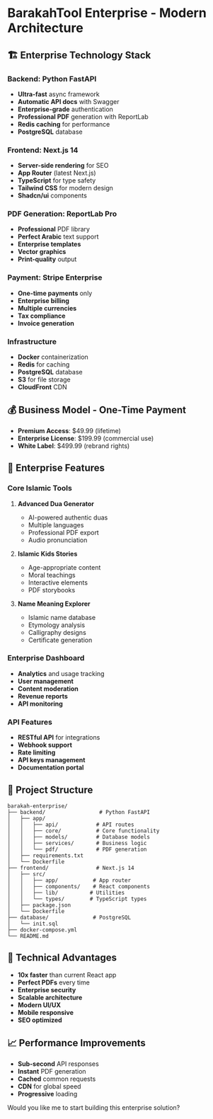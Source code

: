 # BarakahTool Enterprise - Modern Architecture

## 🏗️ Enterprise Technology Stack

### Backend: Python FastAPI
- **Ultra-fast** async framework
- **Automatic API docs** with Swagger
- **Enterprise-grade** authentication
- **Professional PDF** generation with ReportLab
- **Redis caching** for performance
- **PostgreSQL** database

### Frontend: Next.js 14
- **Server-side rendering** for SEO
- **App Router** (latest Next.js)
- **TypeScript** for type safety
- **Tailwind CSS** for modern design
- **Shadcn/ui** components

### PDF Generation: ReportLab Pro
- **Professional** PDF library
- **Perfect Arabic** text support
- **Enterprise templates**
- **Vector graphics**
- **Print-quality** output

### Payment: Stripe Enterprise
- **One-time payments** only
- **Enterprise billing**
- **Multiple currencies**
- **Tax compliance**
- **Invoice generation**

### Infrastructure
- **Docker** containerization
- **Redis** for caching
- **PostgreSQL** database
- **S3** for file storage
- **CloudFront** CDN

## 💰 Business Model - One-Time Payment
- **Premium Access**: $49.99 (lifetime)
- **Enterprise License**: $199.99 (commercial use)
- **White Label**: $499.99 (rebrand rights)

## 🚀 Enterprise Features

### Core Islamic Tools
1. **Advanced Dua Generator**
   - AI-powered authentic duas
   - Multiple languages
   - Professional PDF export
   - Audio pronunciation

2. **Islamic Kids Stories**
   - Age-appropriate content
   - Moral teachings
   - Interactive elements
   - PDF storybooks

3. **Name Meaning Explorer**
   - Islamic name database
   - Etymology analysis
   - Calligraphy designs
   - Certificate generation

### Enterprise Dashboard
- **Analytics** and usage tracking
- **User management**
- **Content moderation**
- **Revenue reports**
- **API monitoring**

### API Features
- **RESTful API** for integrations
- **Webhook support**
- **Rate limiting**
- **API keys management**
- **Documentation portal**

## 📁 Project Structure

```
barakah-enterprise/
├── backend/                 # Python FastAPI
│   ├── app/
│   │   ├── api/            # API routes
│   │   ├── core/           # Core functionality
│   │   ├── models/         # Database models
│   │   ├── services/       # Business logic
│   │   └── pdf/            # PDF generation
│   ├── requirements.txt
│   └── Dockerfile
├── frontend/               # Next.js 14
│   ├── src/
│   │   ├── app/           # App router
│   │   ├── components/    # React components
│   │   ├── lib/          # Utilities
│   │   └── types/        # TypeScript types
│   ├── package.json
│   └── Dockerfile
├── database/              # PostgreSQL
│   └── init.sql
├── docker-compose.yml
└── README.md
```

## 🔧 Technical Advantages
- **10x faster** than current React app
- **Perfect PDFs** every time
- **Enterprise security**
- **Scalable architecture**
- **Modern UI/UX**
- **Mobile responsive**
- **SEO optimized**

## 📈 Performance Improvements
- **Sub-second** API responses
- **Instant** PDF generation
- **Cached** common requests
- **CDN** for global speed
- **Progressive** loading

Would you like me to start building this enterprise solution?